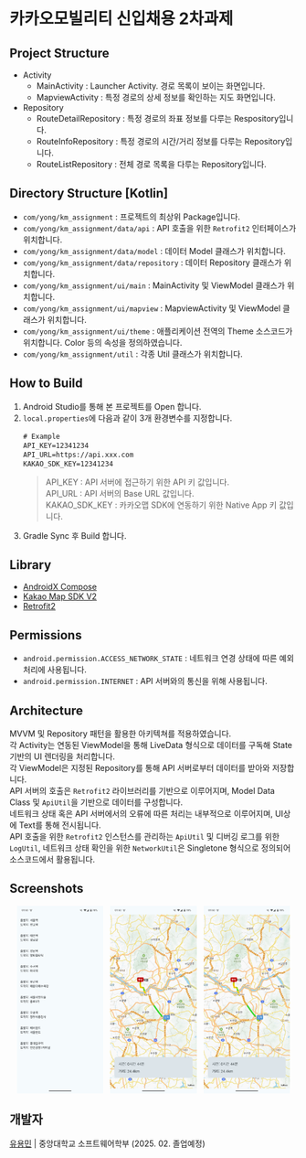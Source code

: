 # 카카오모빌리티 신입채용 2차과제

## Project Structure
- Activity
	- MainActivity : Launcher Activity. 경로 목록이 보이는 화면입니다.
	- MapviewActivity : 특정 경로의 상세 정보를 확인하는 지도 화면입니다.
- Repository
	- RouteDetailRepository : 특정 경로의 좌표 정보를 다루는 Respository입니다.
	- RouteInfoRepository : 특정 경로의 시간/거리 정보를 다루는 Repository입니다.
	- RouteListRepository : 전체 경로 목록을 다루는 Repository입니다.

## Directory Structure [Kotlin]
- `com/yong/km_assignment` : 프로젝트의 최상위 Package입니다.
- `com/yong/km_assignment/data/api` : API 호출을 위한 `Retrofit2` 인터페이스가 위치합니다.
- `com/yong/km_assignment/data/model` : 데이터 Model 클래스가 위치합니다.
- `com/yong/km_assignment/data/repository` : 데이터 Repository 클래스가 위치합니다.
- `com/yong/km_assignment/ui/main` : MainActivity 및 ViewModel 클래스가 위치합니다.
- `com/yong/km_assignment/ui/mapview` : MapviewActivity 및 ViewModel 클래스가 위치합니다.
- `com/yong/km_assignment/ui/theme` : 애플리케이션 전역의 Theme 소스코드가 위치합니다. Color 등의 속성을 정의하였습니다.
- `com/yong/km_assignment/util` : 각종 Util 클래스가 위치합니다.


## How to Build
1. Android Studio를 통해 본 프로젝트를 Open 합니다.
2. `local.properties`에 다음과 같이 3개 환경변수를 지정합니다.
	```
	# Example
	API_KEY=12341234
	API_URL=https://api.xxx.com
	KAKAO_SDK_KEY=12341234
	```
	> API_KEY : API 서버에 접근하기 위한 API 키 값입니다.<br/>
	> API_URL : API 서버의 Base URL 값입니다.<br/>
	> KAKAO_SDK_KEY : 카카오맵 SDK에 연동하기 위한 Native App 키 값입니다.
3. Gradle Sync 후 Build 합니다.

## Library
- [AndroidX Compose](https://developer.android.com/jetpack/androidx/releases/compose)
- [Kakao Map SDK V2](https://apis.map.kakao.com/android_v2/)
- [Retrofit2](https://square.github.io/retrofit/)

## Permissions
- `android.permission.ACCESS_NETWORK_STATE` : 네트워크 연경 상태에 따른 예외처리에 사용됩니다.
- `android.permission.INTERNET` : API 서버와의 통신을 위해 사용됩니다.

## Architecture
MVVM 및 Repository 패턴을 활용한 아키텍쳐를 적용하였습니다.<br/>
각 Activity는 연동된 ViewModel을 통해 LiveData 형식으로 데이터를 구독해 State 기반의 UI 렌더링을 처리합니다.<br/>
각 ViewModel은 지정된 Repository를 통해 API 서버로부터 데이터를 받아와 저장합니다.<br/>
API 서버의 호출은 `Retrofit2` 라이브러리를 기반으로 이루어지며, Model Data Class 및 `ApiUtil`을 기반으로 데이터를 구성합니다. <br/>
네트워크 상태 혹은 API 서버에서의 오류에 따른 처리는 내부적으로 이루어지며, UI상에 Text를 통해 전시됩니다.<br/>
API 호출을 위한 `Retrofit2` 인스턴스를 관리하는 `ApiUtil` 및 디버깅 로그를 위한 `LogUtil`, 네트워크 상태 확인을 위한 `NetworkUtil`은 Singletone 형식으로 정의되어 소스코드에서 활용됩니다.

## Screenshots
<div style="display: flex; flex-direction: row; justify-content: space-evenly">
	<img src="readme_image/app_1.png" width="30%">
	<img src="readme_image/app_2.png" width="30%">
	<img src="readme_image/app_2.png" width="30%">
</div>

## 개발자

[유용민](https://github.com/yymin1022) | 중앙대학교 소프트웨어학부 (2025. 02. 졸업예정)
